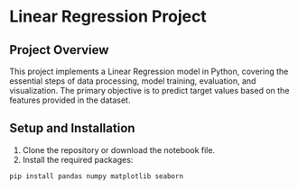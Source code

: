 # Linear Regression Project
## Project Overview
This project implements a Linear Regression model in Python, covering the essential steps of data processing, model training, evaluation, and visualization. The primary objective is to predict target values based on the features provided in the dataset.

## Setup and Installation
1. Clone the repository or download the notebook file.
2. Install the required packages:
```
pip install pandas numpy matplotlib seaborn
```
